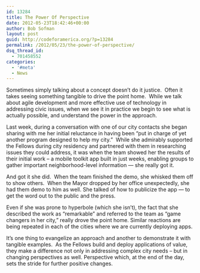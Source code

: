 ```yaml
---
id: 13284
title: The Power Of Perspective
date: 2012-05-23T18:42:46+00:00
author: Bob Sofman
layout: post
guid: http://codeforamerica.org/?p=13284
permalink: /2012/05/23/the-power-of-perspective/
dsq_thread_id:
  - 701458552
categories:
  - '#meta'
  - News
---
```

Sometimes simply talking about a concept doesn&#8217;t do it justice.  Often it takes seeing something tangible to drive the point home.  While we talk about agile development and more effective use of technology in addressing civic issues, when we see it in practice we begin to see what is actually possible, and understand the power in the approach.

Last week, during a conversation with one of our city contacts she began sharing with me her initial reluctance in having been &#8220;put in charge of yet another program designed to help my city.&#8221;  While she admirably supported the Fellows during city residency and partnered with them in researching issues they could address, it was when the team showed her the results of their initial work &#8211; a mobile toolkit app built in just weeks, enabling groups to gather important neighborhood-level information &#8212; she really got it.

And got it she did.  When the team finished the demo, she whisked them off to show others.  When the Mayor dropped by her office unexpectedly, she had them demo to him as well. She talked of how to publicize the app &#8212; to get the word out to the public and the press.

Even if she was prone to hyperbole (which she isn&#8217;t), the fact that she described the work as &#8220;remarkable&#8221; and referred to the team as &#8220;game changers in her city,&#8221; really drove the point home. Similar reactions are being repeated in each of the cities where we are currently deploying apps.

It&#8217;s one thing to evangelize an approach and another to demonstrate it with tangible examples.  As the Fellows build and deploy applications of value, they make a difference not only in addressing complex city needs &#8211; but in changing perspectives as well. Perspective which, at the end of the day, sets the stride for further positive changes.